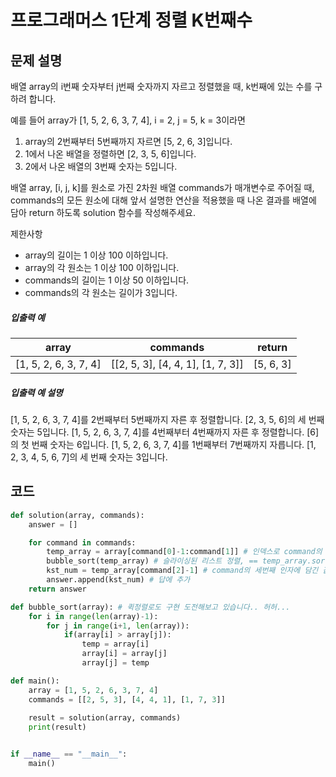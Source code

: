 # 프로그래머스 1단계 정렬 K번째수



## 문제 설명

배열 array의 i번째 숫자부터 j번째 숫자까지 자르고 정렬했을 때, k번째에 있는 수를 구하려 합니다.

예를 들어 array가 [1, 5, 2, 6, 3, 7, 4], i = 2, j = 5, k = 3이라면

1. array의 2번째부터 5번째까지 자르면 [5, 2, 6, 3]입니다.
2. 1에서 나온 배열을 정렬하면 [2, 3, 5, 6]입니다.
3. 2에서 나온 배열의 3번째 숫자는 5입니다.

배열 array, [i, j, k]를 원소로 가진 2차원 배열 commands가 매개변수로 주어질 때, commands의 모든 원소에 대해 앞서 설명한 연산을 적용했을 때 나온 결과를 배열에 담아 return 하도록 solution 함수를 작성해주세요.



제한사항

- array의 길이는 1 이상 100 이하입니다.
- array의 각 원소는 1 이상 100 이하입니다.
- commands의 길이는 1 이상 50 이하입니다.
- commands의 각 원소는 길이가 3입니다.



##### 입출력 예

| array                 | commands                          | return    |
| --------------------- | --------------------------------- | --------- |
| [1, 5, 2, 6, 3, 7, 4] | [[2, 5, 3], [4, 4, 1], [1, 7, 3]] | [5, 6, 3] |

##### 입출력 예 설명

[1, 5, 2, 6, 3, 7, 4]를 2번째부터 5번째까지 자른 후 정렬합니다. [2, 3, 5, 6]의 세 번째 숫자는 5입니다.
[1, 5, 2, 6, 3, 7, 4]를 4번째부터 4번째까지 자른 후 정렬합니다. [6]의 첫 번째 숫자는 6입니다.
[1, 5, 2, 6, 3, 7, 4]를 1번째부터 7번째까지 자릅니다. [1, 2, 3, 4, 5, 6, 7]의 세 번째 숫자는 3입니다.



## 코드

```python
def solution(array, commands):
    answer = []

    for command in commands:
        temp_array = array[command[0]-1:command[1]] # 인덱스로 command의 첫번째 인자와 두번째 인자에 표현된 숫자로 범위 지정해 슬라이싱
        bubble_sort(temp_array) # 슬라이싱된 리스트 정렬, == temp_array.sort()
        kst_num = temp_array[command[2]-1] # command의 세번째 인자에 담긴 값을 인덱스로 사용해 k번째 값을 구함.
        answer.append(kst_num) # 답에 추가
    return answer

def bubble_sort(array): # 퀵정렬로도 구현 도전해보고 있습니다.. 허허...
    for i in range(len(array)-1):
        for j in range(i+1, len(array)):
            if(array[i] > array[j]):
                temp = array[i]
                array[i] = array[j]
                array[j] = temp

def main():
    array = [1, 5, 2, 6, 3, 7, 4]
    commands = [[2, 5, 3], [4, 4, 1], [1, 7, 3]]
    
    result = solution(array, commands)
    print(result)


if __name__ == "__main__":
    main()


```

